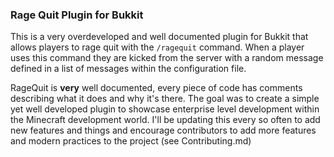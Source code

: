 ### Rage Quit Plugin for Bukkit
This is a very overdeveloped and well documented plugin for Bukkit that allows players to rage quit with the `/ragequit` command. When a player uses this command they are kicked from the server with a random message defined in a list of messages within the configuration file.

RageQuit is __very__ well documented, every piece of code has comments describing what it does and why it's there. The goal was to create a simple yet well developed plugin to showcase enterprise level development within the Minecraft development world. I'll be updating this every so often to add new features and things and encourage contributors to add more features and modern practices to the project (see Contributing.md)